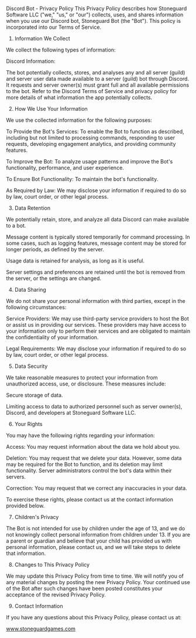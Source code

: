 Discord Bot - Privacy Policy
This Privacy Policy describes how Stoneguard Software LLC ("we," "us," or "our") 
collects, uses, and shares information when you use our Discord bot, Stoneguard Bot 
(the "Bot"). This policy is incorporated into our Terms of Service.

1. Information We Collect

We collect the following types of information:

Discord Information:

The bot potentially collects, stores, and analyses any and all server (guild) and 
server user data made available to a server (guild) bot through Discord. It requests and
server owner(s) must grant full and all available permissions to the bot. Refer to the
Discord Terms of Service and privacy policy for more details of what information the app
potentially collects.

2. How We Use Your Information

We use the collected information for the following purposes:

To Provide the Bot's Services: To enable the Bot to function as described, including but
not limited to processing commands, responding to user requests, developing 
engagement analytics, and providing community features.

To Improve the Bot: To analyze usage patterns and improve the Bot's functionality, performance, and user experience.

To Ensure Bot Functionality: To maintain the bot's functionality.

As Required by Law: We may disclose your information if required to do so by law, court order, or other legal process.

3. Data Retention

We potentially retain, store, and analyze all data Discord can make available to a bot.

Message content is typically stored temporarily for command processing.  In some cases, such as logging features, message content may be stored for longer periods, as defined by the server.

Usage data is retained for analysis, as long as it is useful.

Server settings and preferences are retained until the bot is removed from the server, or the settings are changed.

4. Data Sharing

We do not share your personal information with third parties, except in the following circumstances:

Service Providers: We may use third-party service providers to host the Bot or assist us in providing our services. These providers may have access to your information only to perform their services and are obligated to maintain the confidentiality of your information.

Legal Requirements: We may disclose your information if required to do so by law, court order, or other legal process.

5. Data Security

We take reasonable measures to protect your information from unauthorized access, use, or disclosure. These measures include:

Secure storage of data.

Limiting access to data to authorized personnel such as server owner(s), Discord, and
developers at Stoneguard Software LLC.

6. Your Rights

You may have the following rights regarding your information:

Access: You may request information about the data we hold about you.

Deletion: You may request that we delete your data.  However, some data may be required for the Bot to function, and its deletion may limit functionality.  Server administrators control the bot's data within their servers.

Correction: You may request that we correct any inaccuracies in your data.

To exercise these rights, please contact us at the contact information provided below.

7. Children's Privacy

The Bot is not intended for use by children under the age of 13, and we do not knowingly collect personal information from children under 13. If you are a parent or guardian and believe that your child has provided us with personal information, please contact us, and we will take steps to delete that information.

8. Changes to This Privacy Policy

We may update this Privacy Policy from time to time. We will notify you of any material changes by posting the new Privacy Policy. Your continued use of the Bot after such changes have been posted constitutes your acceptance of the revised Privacy Policy.

9. Contact Information

If you have any questions about this Privacy Policy, please contact us at:

www.stoneguardgames.com